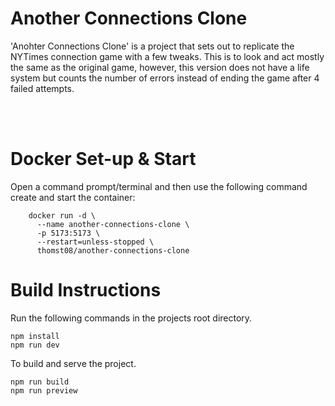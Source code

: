
Another Connections Clone
=================

'Anohter Connections Clone' is a project that sets out to replicate the NYTimes connection game with a few tweaks.  This is to look and act mostly the same as the original game, however, this version does not have a life system but counts the number of errors instead of ending the game after 4 failed attempts.

<br />
<br />

Docker Set-up & Start
==================

Open a command prompt/terminal and then use the following command create and start the container:

```
    docker run -d \
      --name another-connections-clone \
      -p 5173:5173 \
      --restart=unless-stopped \
      thomst08/another-connections-clone
```


Build Instructions
==================

Run the following commands in the projects root directory.

```
npm install
npm run dev
```

To build and serve the project.

```
npm run build
npm run preview
```